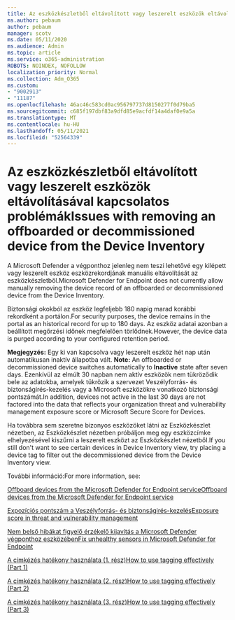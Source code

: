 ```yaml
---
title: Az eszközkészletből eltávolított vagy leszerelt eszközök eltávolításával kapcsolatos problémák
ms.author: pebaum
author: pebaum
manager: scotv
ms.date: 05/11/2020
ms.audience: Admin
ms.topic: article
ms.service: o365-administration
ROBOTS: NOINDEX, NOFOLLOW
localization_priority: Normal
ms.collection: Adm_O365
ms.custom:
- "9002913"
- "11187"
ms.openlocfilehash: 46ac46c583cd0ac956797737d8150277f0d79ba5
ms.sourcegitcommit: c685f197dbf83a9dfd85e9acfdf14a4daf0e9a5a
ms.translationtype: MT
ms.contentlocale: hu-HU
ms.lasthandoff: 05/11/2021
ms.locfileid: "52564339"
---
```

# <a name="issues-with-removing-an-offboarded-or-decommissioned-device-from-the-device-inventory"></a><span data-ttu-id="117f0-102">Az eszközkészletből eltávolított vagy leszerelt eszközök eltávolításával kapcsolatos problémák</span><span class="sxs-lookup"><span data-stu-id="117f0-102">Issues with removing an offboarded or decommissioned device from the Device Inventory</span></span>

<span data-ttu-id="117f0-103">A Microsoft Defender a végponthoz jelenleg nem teszi lehetővé egy kilépett vagy leszerelt eszköz eszközrekordjának manuális eltávolítását az eszközkészletből.</span><span class="sxs-lookup"><span data-stu-id="117f0-103">Microsoft Defender for Endpoint does not currently allow manually removing the device record of an offboarded or decommissioned device from the Device Inventory.</span></span>

<span data-ttu-id="117f0-104">Biztonsági okokból az eszköz legfeljebb 180 napig marad korábbi rekordként a portálon.</span><span class="sxs-lookup"><span data-stu-id="117f0-104">For security purposes, the device remains in the portal as an historical record for up to 180 days.</span></span> <span data-ttu-id="117f0-105">Az eszköz adatai azonban a beállított megőrzési időnek megfelelően törlődnek.</span><span class="sxs-lookup"><span data-stu-id="117f0-105">However, the device data is purged according to your configured retention period.</span></span>

<span data-ttu-id="117f0-106">**Megjegyzés:** Egy ki van kapcsolva vagy leszerelt eszköz hét nap után automatikusan inaktív állapotba vált. </span><span class="sxs-lookup"><span data-stu-id="117f0-106">**Note:** An offboarded or decommissioned device switches automatically to **Inactive** state after seven days.</span></span> <span data-ttu-id="117f0-107">Ezenkívül az elmúlt 30 napban nem aktív eszközök nem tükröződik bele az adatokba, amelyek tükrözik a szervezet Veszélyforrás- és biztonságirés-kezelés vagy a Microsoft eszközökre vonatkozó biztonsági pontszámát.</span><span class="sxs-lookup"><span data-stu-id="117f0-107">In addition, devices not active in the last 30 days are not factored into the data that reflects your organization threat and vulnerability management exposure score or Microsoft Secure Score for Devices.</span></span>
 
<span data-ttu-id="117f0-108">Ha továbbra sem szeretne bizonyos eszközöket látni az Eszközkészlet nézetben, az Eszközkészlet nézetben próbáljon meg egy eszközcímke elhelyezésével kiszűrni a leszerelt eszközt az Eszközkészlet nézetből.</span><span class="sxs-lookup"><span data-stu-id="117f0-108">If you still don't want to see certain devices in Device Inventory view, try placing a device tag to filter out the decommissioned device from the Device Inventory view.</span></span>

<span data-ttu-id="117f0-109">További információ:</span><span class="sxs-lookup"><span data-stu-id="117f0-109">For more information, see:</span></span>

[<span data-ttu-id="117f0-110">Offboard devices from the Microsoft Defender for Endpoint service</span><span class="sxs-lookup"><span data-stu-id="117f0-110">Offboard devices from the Microsoft Defender for Endpoint service</span></span>](/microsoft-365/security/defender-endpoint/offboard-machines.md)

[<span data-ttu-id="117f0-111">Expozíciós pontszám a Veszélyforrás- és biztonságirés-kezelés</span><span class="sxs-lookup"><span data-stu-id="117f0-111">Exposure score in threat and vulnerability management</span></span>](/microsoft-365/security/defender-endpoint/tvm-exposure-score.md)

[<span data-ttu-id="117f0-112">Nem belső hibákat figyelő érzékelő kijavítás a Microsoft Defender végponthoz eszközében</span><span class="sxs-lookup"><span data-stu-id="117f0-112">Fix unhealthy sensors in Microsoft Defender for Endpoint</span></span>](/microsoft-365/security/defender-endpoint/fix-unhealthy-sensors#inactive-devices.md)

[<span data-ttu-id="117f0-113">A címkézés hatékony használata (1. rész)</span><span class="sxs-lookup"><span data-stu-id="117f0-113">How to use tagging effectively (Part 1)</span></span>](https://techcommunity.microsoft.com/t5/microsoft-defender-for-endpoint/how-to-use-tagging-effectively-part-1/ba-p/1964058)

[<span data-ttu-id="117f0-114">A címkézés hatékony használata (2. rész)</span><span class="sxs-lookup"><span data-stu-id="117f0-114">How to use tagging effectively (Part 2)</span></span>](https://techcommunity.microsoft.com/t5/microsoft-defender-for-endpoint/how-to-use-tagging-effectively-part-2/ba-p/1962008)

[<span data-ttu-id="117f0-115">A címkézés hatékony használata (3. rész)</span><span class="sxs-lookup"><span data-stu-id="117f0-115">How to use tagging effectively (Part 3)</span></span>](https://techcommunity.microsoft.com/t5/microsoft-defender-for-endpoint/how-to-use-tagging-effectively-part-3/ba-p/1964073)




